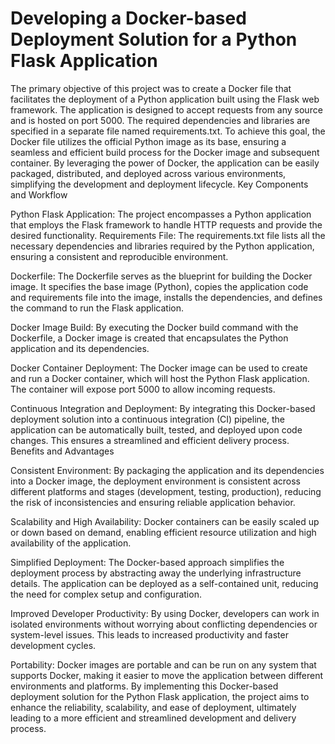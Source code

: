 # Developing a Docker-based Deployment Solution for a Python Flask Application


The primary objective of this project was to create a Docker file that facilitates the deployment of a Python application built using the Flask web framework. The application is designed to accept requests from any source and is hosted on port 5000. The required dependencies and libraries are specified in a separate file named requirements.txt.
To achieve this goal, the Docker file utilizes the official Python image as its base, ensuring a seamless and efficient build process for the Docker image and subsequent container. By leveraging the power of Docker, the application can be easily packaged, distributed, and deployed across various environments, simplifying the development and deployment lifecycle.
Key Components and Workflow


Python Flask Application: The project encompasses a Python application that employs the Flask framework to handle HTTP requests and provide the desired functionality.
Requirements File: The requirements.txt file lists all the necessary dependencies and libraries required by the Python application, ensuring a consistent and reproducible environment.


Dockerfile: The Dockerfile serves as the blueprint for building the Docker image. It specifies the base image (Python), copies the application code and requirements file into the image, installs the dependencies, and defines the command to run the Flask application.


Docker Image Build: By executing the Docker build command with the Dockerfile, a Docker image is created that encapsulates the Python application and its dependencies.


Docker Container Deployment: The Docker image can be used to create and run a Docker container, which will host the Python Flask application. The container will expose port 5000 to allow incoming requests.


Continuous Integration and Deployment: By integrating this Docker-based deployment solution into a continuous integration (CI) pipeline, the application can be automatically built, tested, and deployed upon code changes. This ensures a streamlined and efficient delivery process.
Benefits and Advantages


Consistent Environment: By packaging the application and its dependencies into a Docker image, the deployment environment is consistent across different platforms and stages (development, testing, production), reducing the risk of inconsistencies and ensuring reliable application behavior.


Scalability and High Availability: Docker containers can be easily scaled up or down based on demand, enabling efficient resource utilization and high availability of the application.


Simplified Deployment: The Docker-based approach simplifies the deployment process by abstracting away the underlying infrastructure details. The application can be deployed as a self-contained unit, reducing the need for complex setup and configuration.


Improved Developer Productivity: By using Docker, developers can work in isolated environments without worrying about conflicting dependencies or system-level issues. This leads to increased productivity and faster development cycles.


Portability: Docker images are portable and can be run on any system that supports Docker, making it easier to move the application between different environments and platforms.
By implementing this Docker-based deployment solution for the Python Flask application, the project aims to enhance the reliability, scalability, and ease of deployment, ultimately leading to a more efficient and streamlined development and delivery process.
